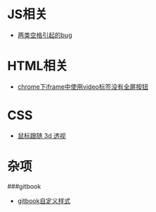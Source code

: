 # JS相关
+ [两类空格引起的bug](./src/js/两类空格引起的bug.md "两类空格引起的bug1")
# HTML相关
+ [chrome下iframe中使用video标签没有全屏按钮](./src/chrome下iframe中使用video标签没有全屏按钮.md "chrome下iframe中使用video标签没有全屏按钮")

# CSS
+ [鼠标跟随 3d 透视](./src/鼠标跟随旋转效果实现.md "鼠标跟随旋转效果实现")

# 杂项
###gitbook
+ [gitbook自定义样式](./src/gitbook自定义样式.md "gitbook自定义样式")
